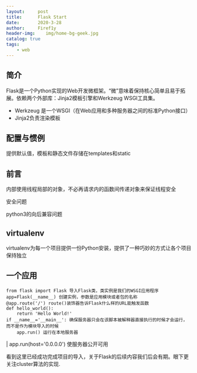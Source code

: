```yaml
---
layout:     post
title:      Flask Start
date:       2020-3-28
author:     Firef1y
header-img:    img/home-bg-geek.jpg
catalog: true
tags:
    - web
---
```


## 简介

Flask是一个Python实现的Web开发微框架。“微”意味着保持核心简单且易于拓展。依赖两个外部库：Jinja2模板引擎和Werkzeug WSGI工具集。

- Werkzeug 是一个WSGI（在Web应用和多种服务器之间的标准Python接口）
- Jinja2负责渲染模板

## 配置与惯例

提供默认值，模板和静态文件存储在templates和static

## 前言

内部使用线程局部的对象，不必再请求内的函数间传递对象来保证线程安全

安全问题

python3的向后兼容问题

## virtualenv

virtualenv为每一个项目提供一份Python安装，提供了一种巧妙的方式让各个项目保持独立

## 一个应用

```
from flask import Flask 导入Flask类，类实例是我们的WSGI应用程序
app=Flask(__name__) 创建实例，参数是应用模块或者包的名称
@app.route('/') route()装饰器告诉Flask什么样的URL能触发函数
def hello_world():
    return 'Hello World!'
if __name__='__main__': 确保服务器只会在该脚本被解释器直接执行的时候才会运行，而不是作为模块导入的时候
    app.run() 运行在本地服务器
```

| app.run(host='0.0.0.0') 使服务器公开可用

看到这里已经成功完成项目的导入，关于Flask的后续内容我们后会有期。眼下更关注cluster算法的实现.
